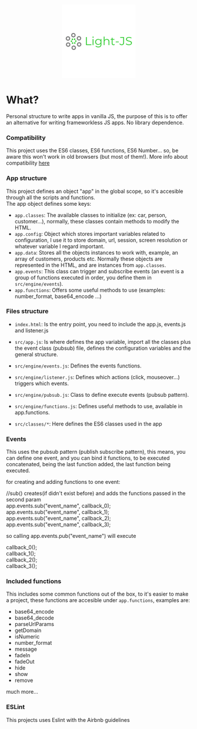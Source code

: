 <p align="center">
 <img src="https://github.com/bakeiro/Light-PHP-documentation/blob/master/src/images/logo-light-js.png"  alt="logo" width=200 height=200>
</p>

# What?

 Personal structure to write apps in vanilla JS, the purpose of this is to offer an alternative for writing frameworkless JS apps.
 No library dependence.

### Compatibility

This project uses the ES6 classes, ES6 functions, ES6 Number... so, be aware this won't work in old browsers (but most of them!). More info about compatibility [here](https://caniuse.com/#search=es6)  

### App structure

This project defines an object "app" in the global scope, so it's accesible through all the scripts and functions.  
The app object defines some keys:

- `app.classes`: The available classes to initialize (ex: car, person, customer...), normally, these classes contain methods to modify the HTML.
- `app.config`: Object which stores important variables related to configuration, I use it to store domain, url, session, screen resolution or whatever variable I regard important.
- `app.data`: Stores all the objects instances to work with, example, an array of customers, products etc.
Normally these objects are represented in the HTML, and are instances from `app.classes`.  
- `app.events`: This class can trigger and subscribe events (an event is a group of functions executed in order, you define them in `src/engine/events`).
- `app.functions`: Offers some useful methods to use (examples: number_format, base64_encode ...) 


### Files structure

-  `index.html`: Is the entry point, you need to include the app.js, events.js and listener.js
-  `src/app.js`: Is where defines the app variable, import all the classes plus the event class (pubsub) file, defines the configuration variables and the general structure.

-  `src/engine/events.js`: Defines the events functions.
-  `src/engine/listener.js`: Defines which actions (click, mouseover...) triggers which events.
-  `src/engine/pubsub.js`: Class to define execute events (pubsub pattern).
-  `src/engine/functions.js`: Defines useful methods to use, available in app.functions.  

-  `src/classes/*`: Here defines the ES6 classes used in the app

### Events

This uses the pubsub pattern (publish subscribe pattern), this means, you can define one event, and you can bind it functions, to be executed concatenated, being the last function added, the last function being executed.

for creating and adding functions to one event:  

//sub() creates(if didn't exist before) and adds the functions passed in the second param  
app.events.sub("event_name", callback_0);  
app.events.sub("event_name", callback_1);  
app.events.sub("event_name", callback_2);  
app.events.sub("event_name", callback_3);  

so calling app.events.pub("event_name") will execute  

callback_0();  
callback_1();  
callback_2();  
callback_3();  


### Included functions

This includes some common functions out of the box, to it's easier to make a project, these functions are accesible under `app.functions`, examples are:

- base64_encode
- base64_decode
- parseUrlParams
- getDomain
- isNumeric
- number_format
- message
- fadeIn
- fadeOut
- hide
- show
- remove

much more...

### ESLint

This projects uses Eslint with the Airbnb guidelines
